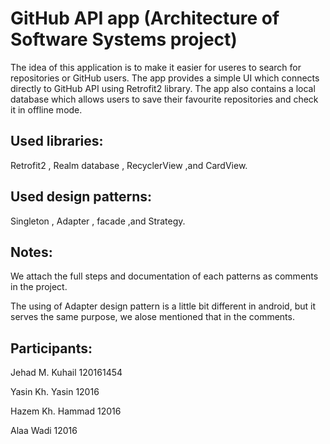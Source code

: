 # GitHub API app (Architecture of Software Systems project)
The idea of this application is to make it easier for useres to search for repositories or GitHub users.
The app provides a simple UI which connects directly to GitHub API using Retrofit2 library.
The app also contains a local database which allows users to save their favourite repositories and check it in offline mode.

## Used libraries:
Retrofit2 , Realm database , RecyclerView ,and CardView.

## Used design patterns:
Singleton , Adapter , facade ,and Strategy.

## Notes:

We attach the full steps and documentation of each patterns as comments in the project.

The using of Adapter design pattern is a little bit different in android, but it serves the same purpose, we alose mentioned that in the comments.

## Participants:

Jehad M. Kuhail   120161454

Yasin Kh. Yasin   12016

Hazem Kh. Hammad  12016

Alaa Wadi         12016
